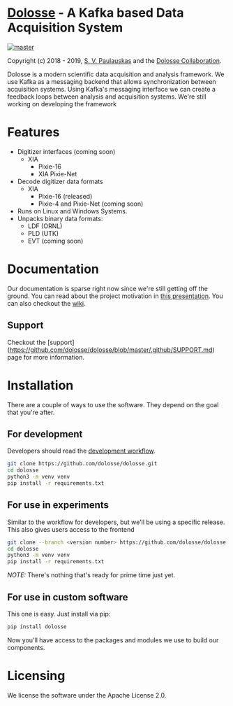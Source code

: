 # [Dolosse](https://dolosse.org) - A Kafka based Data Acquisition System
[![master](https://travis-ci.org/dolosse/dolosse.svg?branch=master)](https://travis-ci.org/dolosse/dolosse)

Copyright (c) 2018 - 2019, [S. V. Paulauskas](https://projectscience.tech) and the 
[Dolosse Collaboration](https://dolosse.org).

Dolosse is a modern scientific data acquisition and analysis framework. We use Kafka as a messaging backend that allows 
synchronization between acquisition systems. Using Kafka's messaging interface we can create a feedback loops between 
analysis and acquisition systems. We're still working on developing the framework

# Features
* Digitizer interfaces (coming soon)
   * XIA 
       * Pixie-16
       * XIA Pixie-Net
* Decode digitizer data formats
   * XIA
       * Pixie-16 (released)
       * Pixie-4 and Pixie-Net (coming soon)
* Runs on Linux and Windows Systems. 
* Unpacks binary data formats:
    * LDF (ORNL)
    * PLD (UTK)
    * EVT (coming soon) 

# Documentation
Our documentation is sparse right now since we're still getting off the ground. You can read about 
the project motivation in [this presentation](https://docs.google.com/presentation/d/111I5qzSBoEeqXWFkZ2Doz_PpvOkBn-HIbGrVmhtsExg/edit?usp=sharing).
You can also checkout the [wiki](https://github.com/dolosse/dolosse/wiki). 

## Support
Checkout the [support] (https://github.com/dolosse/dolosse/blob/master/.github/SUPPORT.md) page for more information. 

# Installation
There are a couple of ways to use the software. They depend on the goal that you're after. 
## For development
Developers should read the [development workflow](https://github.com/dolosse/dolosse/wiki/Development-Workflow).
```bash
git clone https://github.com/dolosse/dolosse.git
cd dolosse
python3 -m venv venv
pip install -r requirements.txt
```
## For use in experiments
Similar to the workflow for developers, but we'll be using a specific release. This also gives 
users access to the frontend 
```bash
git clone --branch <version number> https://github.com/dolosse/dolosse.git
cd dolosse
python3 -m venv venv
pip install -r requirements.txt
```
*NOTE:* There's nothing that's ready for prime time just yet.
## For use in custom software
This one is easy. Just install via pip: 
```bash
pip install dolosse
```
Now you'll have access to the packages and modules we use to build our components. 

# Licensing
We license the software under the Apache License 2.0. 

